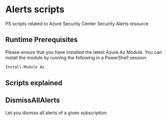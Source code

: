 # Alerts scripts

PS scripts related to Azure Security Center Security Alerts resource

## Runtime Prerequisites

Please ensure that you have installed the latest Azure Az Module.
You can install the module by running the following in a PowerShell session:
```powershell
Install-Module Az
```

## Scripts explained

## DismissAllAlerts

Let you dismiss all alerts of a given subscription
